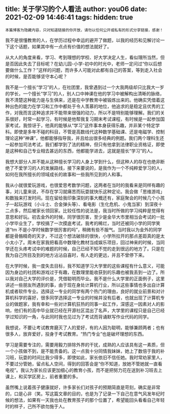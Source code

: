 title: 关于学习的个人看法
author: you06
date: 2021-02-09 14:46:41
tags:
hidden: true
---
    本篇博客为隐藏内容，只对知道链接的你开放，请勿以任何公开或私有的形式分享链接，感谢！

我不是很懂教育的人，在学历过程中幸运的避开了做题，以我的经历和见解讨论一下这个话题，如果其中有一点点有价值的想法就好了。

从大人的角度来看，学习、考到理想的学校、好大学决定人生，看似理所当然，但是否因此失去了目标呢？在幼儿园-小学-初中的时光中，老师一定问过“你以后想要做什么工作？”这样的问题，而许多人可能对此都有自己的答案，等到走入社会的时候，是否能够坚守本心呢？

我不是一个擅长“学习”的人，在社团里，我曾遇到过一个大我两级却只比我大一岁的学长，一个擅长“学习”的人，别人口中神课在他的学习中被解构出清晰的脉络，我不清楚这种能力是与生俱来，还是在中学教育中被锻炼出来的。他确实凭借着这种出色的能力在学习和工作中都处于令人羡慕的地位，他追求的是稳定且优秀的工作，对我而言这种追求并不能带来很强的动力，所以不是特别能够理解。我们的关系很好，时常一起学习，有时候是他帮我复习期末考试课程，有时候是一起参加国家考试，我惊讶于，他真的能够从“学习”这件事本身获得乐趣，并非某个特定学科。即使是多年不碰的科目，不管是高数线代这种数学基础课、还是电磁学、控制理论这种“神课”，他都能够指导我，并且给出很多经典的例题。我们两个理科生还一起参加司法考试，我们都学到了法的精神，但只有他拿到法律职业资格证，即使是这种和自己专业相去甚远的东西，他都能学进去，这就是擅长“学习”的人。

我想大部分人并不能从这种擅长学习的人身上学到什么，但这种人的存在也绝非断绝了不爱学习的人的发展路线，接下来要说的，是我作为一个不纯粹爱学习的人，如何在我所擅长的领域成长的故事和一些我所见到的人和事。

我从小就很爱玩游戏，也很爱思考数学问题，这两者在当时的我看来是同样有趣的事，对儿童来说，不存在学习就痛苦而玩耍就快乐这种定论。我会做「思维游戏」和数独来打发时间。现在留给我印象深刻的事大概还有，家庭聚会的时候几个小孩子一起玩游戏（小斗士、合金弹头等）、看电影（生化危机、小鬼当家）到深夜十二点多，然后被家长领回家。比较任性的说法是，我当时所做的学习纯粹是觉得有意思和好玩。初去金外的时候，同学很厉害，至少是金华大市里相当会考试的一批小学毕业生了，学校搞了一次摸底考试，我考的稀烂，当时还被同小学的同学笑道“tm 不是小学时候数学很厉害的吗”，稍微有些不服气。当时我以为金外的同学都是骨骼精奇的天才，不过这个想法破除的很快，小学所拉开的那点差距真的是太小太小了。周末在家我把看高中数理化教材当成娱乐项目，回过神来的时候，当同学还在头疼考试中的难题的时候，自己已经不知不觉的走到很远的地方了。只是在我为自己所目及到的地方沾沾自喜时，有人走的更远，并且不曾停下来。

在大学时候，我一度失去目标，我不知道学习大学里的这些课程有什么意义，可能因为身边的社团和游戏过于有趣，在数理里能收获到的乐趣也被我丢到一边了。所以我对自己大学的评价是，凭借聪明而毕业。我不是什么大学里的正面例子，这里讲述一些朋友所遇到的事，由于现在身处计算机行业，所以这些事情也多出自计算机或者软件专业。选择这一专业的同学有两个热门的理由，良好的就业前景和对计算机科学的喜好，很多同学选择这一专业的时候并没有后者，也就出现了计算机专业的做题家，我有幸和一些对计算机狂热的同事一起工作，深感这一因素对人的影响，他们有的高中毕业就已经在开源社区混出了名声，大学里的课程只是自己已经学过知识的一角，与此同时我也见过为了考试而背诵默写作业代码的同学。

我想说，不要让考试教育磨灭了人的爱好，有的人因为聪明，能够兼顾两者；也有很多人，放弃爱好，投身于考试教育。“热门专业”也是破坏理想的东西。

学习是需要专注的，需要用毅力排除外界的干扰，成熟的人应该具有这一素质，但一个小孩做不到，是不能责备的。这一点我十分同情我妹妹，她上了数倍于我的补习班，玩耍的时间比我少得多，即使如此，家长依旧不信任她。我时常劝家里人，不要过分管她，留点私人空间，得到的回答会是“你不知道，放她不管她就一直看电视”。我认为家长应该更加细心的教育小孩，而不是把努力花在送到补习班去上课上，和买学区房上，前者重要的多。

虽然嘴上说着孩子健康就好，许多家长们对孩子的预期简直是苛刻，确实是非常的，口是心非（笑。写这篇文章的目的，也是为了记录一下自己在意气风发年纪时候的想法，如果有一天我也处在教育孩子的那个位置了，希望能回头看看自己年轻时的样子，己所不欲勿施于人。
